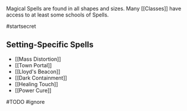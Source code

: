 
Magical Spells are found in all shapes and sizes. Many [[Classes]] have access to at least some schools of Spells.

#startsecret 
## Setting-Specific Spells
* [[Mass Distortion]]
* [[Town Portal]]
* [[Lloyd's Beacon]]
* [[Dark Containment]]
* [[Healing Touch]]
* [[Power Cure]]

#TODO 
#ignore 